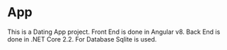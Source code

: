 # App
This is a Dating App project. 
Front End is done in Angular v8.
Back End is done in .NET Core 2.2.
For Database Sqlite is used.

